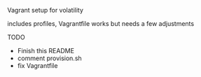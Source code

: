 Vagrant setup for volatility

includes profiles, Vagrantfile works but needs a few adjustments

TODO

* Finish this README
* comment provision.sh
* fix Vagrantfile
